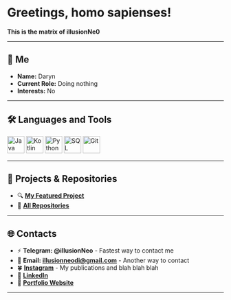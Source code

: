 # Greetings, homo sapienses!

**This is the matrix of illusionNe0**

---

## 🦋 Me

- **Name:** Daryn
- **Current Role:** Doing nothing
- **Interests:** No

---

## 🛠️ Languages and Tools

<p align="left">
  <img src="https://cdn.jsdelivr.net/gh/devicons/devicon/icons/java/java-original.svg" alt="Java" width="40" height="40"/>
  <img src="https://cdn.jsdelivr.net/gh/devicons/devicon/icons/kotlin/kotlin-original.svg" alt="Kotlin" width="40" height="40"/>
  <img src="https://cdn.jsdelivr.net/gh/devicons/devicon/icons/python/python-original.svg" alt="Python" width="40" height="40"/>
  <img src="https://cdn.jsdelivr.net/gh/devicons/devicon/icons/postgresql/postgresql-original.svg" alt="SQL" width="40" height="40"/>
  <img src="https://cdn.jsdelivr.net/gh/devicons/devicon/icons/git/git-original.svg" alt="Git" width="40" height="40"/>
</p>


---

## 🧩 Projects & Repositories
- 🔍 **[My Featured Project]()**
- 📂 **[All Repositories]()**

---

## 🌐 Contacts
- ⚡️ **Telegram: @illusionNeo** - Fastest way to contact me
- 📧 **Email: illusionneodi@gmail.com** - Another way to contact
- 🍀 **[Instagram](https://www.instagram.com/cobalionn/)** - My publications and blah blah blah
- 🔗 **[LinkedIn](https://www.linkedin.com/in/daryn-imash-212345311/)**
- 🪬 **[Portfolio Website](https://illusionne0.github.io/neo-0ffice/)**

---
